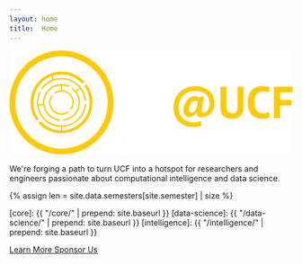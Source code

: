 ```yaml
---
layout: home
title:  Home
---
```


<img id="landing-logomark" class="pb-3"
     src="/assets/brand/fullmark/dark-bg-ready.svg"
     />

We're forging a path to turn UCF into a hotspot for researchers and engineers
passionate about computational intelligence and data science.

{% assign len = site.data.semesters[site.semester] | size %}

<!-- We host {{ len }} groups devoted to different skillsets and foci. -->
<!-- [Course][course] is your starting place, which feeds into -->
<!-- [Intelligence][intelligence] (our research group). In Fall 2019, we plan to add -->
<!-- [Data Science][data-science] (our industry group). -->

<!-- We host {{ len }} groups devoted to different skillsets and foci.
[Course][course] is your starting place, feeding into
[Data Science][data-science] (our industry group) and
[Intelligence][intelligence] (our research group). -->

[core]: {{ "/core/" | prepend: site.baseurl }}
[data-science]: {{ "/data-science/" | prepend: site.baseurl }}
[intelligence]: {{ "/intelligence/" | prepend: site.baseurl }}

<a class="mr-4 btn btn-info" href="/about"> Learn More </a>
<a class="mr-4 btn btn-warning" href="/sponsors"> Sponsor Us </a>
